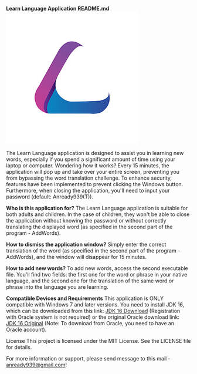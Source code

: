 **Learn Language Application README.md**
![Логотип](https://github.com/Anready/Learning_Language/raw/master/logo.jpg)

The Learn Language application is designed to assist you in learning new words, especially if you spend a significant amount of time using your laptop or computer. Wondering how it works? Every 15 minutes, the application will pop up and take over your entire screen, preventing you from bypassing the word translation challenge. To enhance security, features have been implemented to prevent clicking the Windows button. Furthermore, when closing the application, you'll need to input your password (default: Anready939(T)).

**Who is this application for?**
The Learn Language application is suitable for both adults and children. In the case of children, they won't be able to close the application without knowing the password or without correctly translating the displayed word (as specified in the second part of the program - AddWords).

**How to dismiss the application window?**
Simply enter the correct translation of the word (as specified in the second part of the program - AddWords), and the window will disappear for 15 minutes.

**How to add new words?**
To add new words, access the second executable file. You'll find two fields: the first one for the word or phrase in your native language, and the second one for the translation of the same word or phrase into the language you are learning.

**Compatible Devices and Requirements**
This application is ONLY compatible with Windows 7 and later versions. You need to install JDK 16, which can be downloaded from this link: [JDK 16 Download](https://drive.google.com/file/d/1OBmyWVzQgrK20aeeyeDj6pWtg83HpxdU/view?usp=sharing) (Registration with Oracle system is not required) or the original Oracle download link: [JDK 16 Original](https://download.oracle.com/otn/java/jdk/16.0.2%2B7/d4a915d82b4c4fbb9bde534da945d746/jdk-16.0.2_windows-x64_bin.exe) (Note: To download from Oracle, you need to have an Oracle account).

License
This project is licensed under the MIT License. See the LICENSE file for details.

For more information or support, please send message to this mail - anready939@gmail.com!
